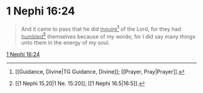 # 1 Nephi 16:24

> And it came to pass that he did <u>inquire</u>[^a] of the Lord, for they had <u>humbled</u>[^b] themselves because of my words; for I did say many things unto them in the energy of my soul.

[1 Nephi 16:24](https://www.churchofjesuschrist.org/study/scriptures/bofm/1-ne/16?lang=eng&id=p24#p24)


[^a]: [[Guidance, Divine|TG Guidance, Divine]]; [[Prayer, Pray|Prayer]].  
[^b]: [[1 Nephi 15.20|1 Ne. 15:20]]; [[1 Nephi 16.5|16:5]].  
